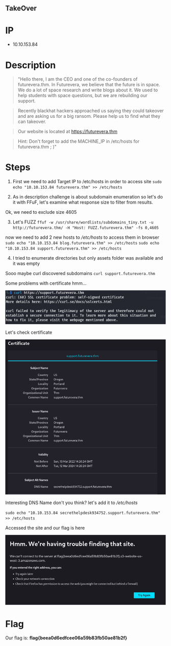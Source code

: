 ## TakeOver
# IP
- 10.10.153.84
# Description

>"Hello there,
>I am the CEO and one of the co-founders of futurevera.thm. In Futurevera, we believe that the future is in space. We do a lot of space research and write blogs about it. We used to help students with space questions, but we are rebuilding our support.

>Recently blackhat hackers approached us saying they could takeover and are asking us for a big ransom. Please help us to find what they can takeover.

>Our website is located at https://futurevera.thm

>Hint: Don't forget to add the MACHINE_IP in /etc/hosts for futurevera.thm ; )"

# Steps

1. First we need to add Target IP to /etc/hosts in order to access site
`sudo echo "10.10.153.84 futurevera.thm" >> /etc/hosts`

2. As in description challenge is about subdomain enumeration so let's do it with FFuF, let's examine what response size to filter from results.

Ok, we need to exclude size 4605

3. Let's FUZZ
`ffuf -w /usr/share/wordlists/subdomains_tiny.txt -u http://futurevera.thm/ -H "Host: FUZZ.futurevera.thm" -fs 0,4605`


now we need to add 2 new hosts to */etc/hosts* to access them in browser
`sudo echo "10.10.153.84 blog.futurevera.thm" >> /etc/hosts`
`sudo echo "10.10.153.84 support.futurevera.thm" >> /etc/hosts`

4. I tried to enumerate directories but only assets folder was available and it was empty

Sooo maybe curl discovered subdomains
`curl support.futurevera.thm`

Some problems with certificate hmm...

![alt text](image-5.png)

Let's check certificate

![alt text](image-6.png)

Interesting DNS Name don't you think?
let's add it to */etc/hosts*

`sudo echo "10.10.153.84 secrethelpdesk934752.support.futurevera.thm" >> /etc/hosts`

Accessed the site and our flag is here 

![alt text](image-7.png)

# Flag

Our flag is: **flag{beea0d6edfcee06a59b83fb50ae81b2f}**

